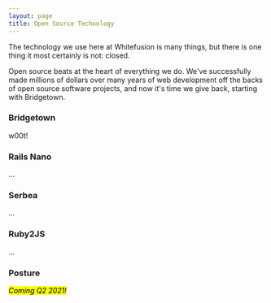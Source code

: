 ```yaml
---
layout: page
title: Open Source Technology
---
```


The technology we use here at Whitefusion is many things, but there is one thing it most certainly is not: closed.

Open source beats at the heart of everything we do. We've successfully made millions of dollars over many years of web development off the backs of open source software projects, and now it's time we give back, starting with Bridgetown.

### Bridgetown

w00t!

### Rails Nano

...

### Serbea

...

### Ruby2JS

...

### Posture

<mark markdown="span">_Coming Q2 2021!_</mark> 
